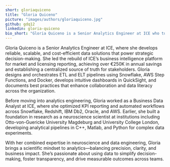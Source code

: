 ```yaml
---
short: gloriaquiceno
title: "Gloria Quiceno"
picture: "images/authors/gloriaquiceno.jpg"
github: gdq12
linkedin: gloria-quiceno
bio_short: "Gloria Quiceno is a Senior Analytics Engineer at ICE who turns complex licensing and operations data into clear decisions. She rebuilds BI platforms end to end using SQL, Python, dbt, Snowflake, AWS, and Docker, delivering a centralized source of truth, event driven reporting, and measurable savings of two hundred fifty thousand euros per year. Gloria designs reliable ETL and ELT pipelines with AWS Step Functions and EventBridge, builds self service dashboards in QuickSight, and writes documentation that raises data literacy across teams. A former neuroscience researcher, she brings rigorous experimentation to analytics and continues to grow through community projects in NLP and climate data."
---
```


Gloria Quiceno is a Senior Analytics Engineer at ICE, where she develops reliable, scalable, and cost-efficient data solutions that power strategic decision-making. She led the rebuild of ICE’s business intelligence platform for market and licensing reporting, achieving over €250K in annual savings and establishing a centralized source of truth for stakeholders. Gloria designs and orchestrates ETL and ELT pipelines using Snowflake, AWS Step Functions, and Docker, develops intuitive dashboards in QuickSight, and documents best practices that enhance collaboration and data literacy across the organization.

Before moving into analytics engineering, Gloria worked as a Business Data Analyst at ICE, where she optimized KPI reporting and automated workflows across Snowflake, Redshift, IBM Db2, Oracle, and AWS. Earlier, she built a foundation in research as a neuroscience scientist at institutions including Otto-von-Guericke University Magdeburg and University College London, developing analytical pipelines in C++, Matlab, and Python for complex data experiments.

With her combined expertise in neuroscience and data engineering, Gloria brings a scientific mindset to analytics—balancing precision, clarity, and business impact. She’s passionate about using data to simplify decision-making, foster transparency, and drive measurable outcomes across teams.
